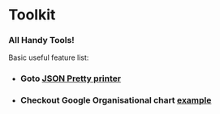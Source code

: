 # Toolkit
### All Handy Tools!

Basic useful feature list:

 * ### Goto [JSON Pretty printer](https://jparasha.github.io/Toolkit/Pretty-Print/JSON-Prettifier.html)
 * ### Checkout Google Organisational chart [example](https://jparasha.github.io/Toolkit/ORG-Chart/tree.html)

